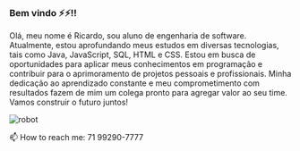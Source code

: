 ### Bem vindo ⚡⚡!!

<!--
**Rickccastro/Rickccastro** is a ✨ _special_ ✨ repository because its `README.md` (this file) appears on your GitHub profile.

Here are some ideas to get you started:

- 🔭 I’m currently working on ...
- 🌱 I’m currently learning ...
- 👯 I’m looking to collaborate on ...
- 🤔 I’m looking for help with ...
- 💬 Ask me about ...
- 📫 How to reach me: ...
- 😄 Pronouns: ...
- ⚡ Fun fact: ...
-->
Olá, meu nome é Ricardo, sou aluno de engenharia de software. Atualmente, estou aprofundando meus estudos em diversas tecnologias, tais como Java, JavaScript, SQL, HTML e CSS. Estou em busca de oportunidades para aplicar meus conhecimentos em programação e contribuir para o aprimoramento de  projetos pessoais e profissionais. Minha dedicação ao aprendizado constante e meu comprometimento com resultados fazem de mim um colega pronto para agregar valor ao seu time. 
Vamos construir o futuro juntos!

![robot](https://github.com/Rickccastro/Rickccastro/assets/127992895/ccae7b04-4a37-4dc7-b3b9-c014f1920391)

📫 How to reach me: 71 99290-7777
